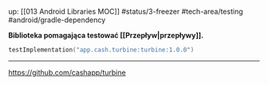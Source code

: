 up: [[013 Android Libraries MOC]]
#status/3-freezer
#tech-area/testing
#android/gradle-dependency

**Biblioteka pomagająca testować [[Przepływ|przepływy]].**

```kotlin
testImplementation("app.cash.turbine:turbine:1.0.0")
```

---
https://github.com/cashapp/turbine